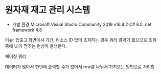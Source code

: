 # 원자재 재고 관리 시스템


- 개발 환경
Microsoft Visual Studio Community 2019 v16.8.2
C# 8.0
.net framework 4.8

이슈: 입출고 화면에서 기간, 리소스 ID 없이 조회하는 경우 쿼리 결과가 많으므로
조회중에 UI가 멈추는 현상이 발생한다.

페이징 쿼리

데이터가 많아서 한번에 출력할 수가 없어서 row를 나눠서 가져오는 방법으로 처리함
